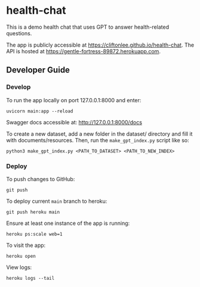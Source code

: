 # health-chat

This is a demo health chat that uses GPT to answer health-related questions.

The app is publicly accessible at https://cliftonlee.github.io/health-chat.
The API is hosted at https://gentle-fortress-89872.herokuapp.com.

## Developer Guide
### Develop
To run the app locally on port 127.0.0.1:8000 and enter:

```
uvicorn main:app --reload
```

Swagger docs accessible at: http://127.0.0.1:8000/docs


To create a new dataset, add a new folder in the dataset/ directory and fill it with documents/resources. Then, run the `make_gpt_index.py` script like so:

```
python3 make_gpt_index.py <PATH_TO_DATASET> <PATH_TO_NEW_INDEX>
```


### Deploy

To push changes to GitHub:
```
git push

```

To deploy current `main` branch to heroku:

```
git push heroku main
```

Ensure at least one instance of the app is running:
```
heroku ps:scale web=1
```

To visit the app:

```
heroku open
```

View logs:
```
heroku logs --tail
```
